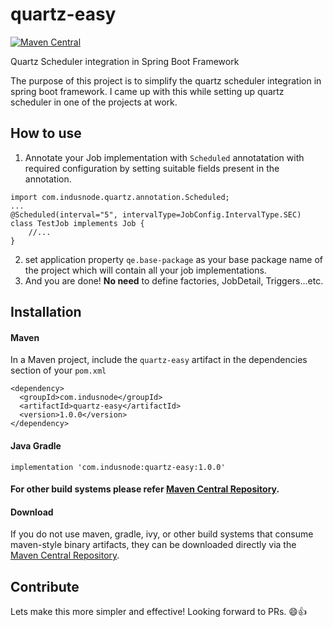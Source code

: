 # quartz-easy
[![Maven Central](https://maven-badges.herokuapp.com/maven-central/com.indusnode/quartz-easy/badge.svg)](https://maven-badges.herokuapp.com/maven-central/com.indusnode/quartz-easy)

Quartz Scheduler integration in Spring Boot Framework

The purpose of this project is to simplify the quartz scheduler integration in spring boot framework. I came up with this while setting up quartz scheduler in one of the projects at work.

## How to use
1. Annotate your Job implementation with `Scheduled` annotatation with required configuration by setting suitable fields present in the annotation.
```
import com.indusnode.quartz.annotation.Scheduled;
...
@Scheduled(interval="5", intervalType=JobConfig.IntervalType.SEC)
class TestJob implements Job {
    //...
}
```
2. set application property `qe.base-package` as your base package name of the project which will contain all your job implementations.
3. And you are done! **No need** to define factories, JobDetail, Triggers...etc.

## Installation
#### Maven
In a Maven project, include the `quartz-easy` artifact in the dependencies section of your `pom.xml`
```
<dependency>
  <groupId>com.indusnode</groupId>
  <artifactId>quartz-easy</artifactId>
  <version>1.0.0</version>
</dependency>
```

#### Java Gradle
```
implementation 'com.indusnode:quartz-easy:1.0.0'
```

#### For other build systems please refer [Maven Central Repository](https://search.maven.org/artifact/com.indusnode/quartz-easy/1.0.0/jar).

#### Download
If you do not use maven, gradle, ivy, or other build systems that consume
maven-style binary artifacts, they can be downloaded directly via the
[Maven Central Repository](https://search.maven.org/artifact/com.indusnode/quartz-easy/1.0.0/jar).

## Contribute
Lets make this more simpler and effective! Looking forward to PRs. :smile::+1:
